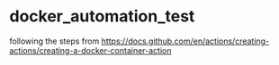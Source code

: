 # docker_automation_test

following the steps from https://docs.github.com/en/actions/creating-actions/creating-a-docker-container-action

